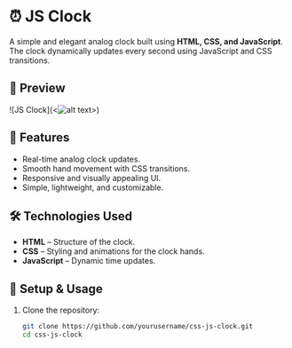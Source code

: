 # ⏰ JS Clock  

A simple and elegant analog clock built using **HTML, CSS, and JavaScript**. The clock dynamically updates every second using JavaScript and CSS transitions.  

## 📸 Preview  
![JS Clock](<![alt text](<JS Clock.png>)>) 

## 🚀 Features  
- Real-time analog clock updates.  
- Smooth hand movement with CSS transitions.  
- Responsive and visually appealing UI.  
- Simple, lightweight, and customizable.  

## 🛠️ Technologies Used  
- **HTML** – Structure of the clock.  
- **CSS** – Styling and animations for the clock hands.  
- **JavaScript** – Dynamic time updates.  

## 🔧 Setup & Usage  
1. Clone the repository:  
   ```bash
   git clone https://github.com/yourusername/css-js-clock.git
   cd css-js-clock
